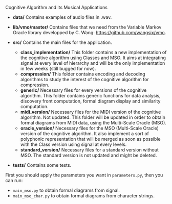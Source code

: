 Cognitive Algorithm and its Musical Applications


- **data/**
    Contains examples of audio files in .wav.
- **lib/vmo/master/**
    Contains files that we need from the Variable Markov Oracle library developped by C. Wang: 
    https://github.com/wangsix/vmo.
- **src/**
    Contains the main files for the application.
    - **class_implementation/**
        This folder contains a new implementation of the cognitive algorithm using Classes and MSO.
        It aims at integrating signal at every level of hierarchy and will be the only implementation in few weeks (still bugged for now).
    - **compression/**
        This folder contains encoding and decoding algorithms to study the interest of the cognitive algorithm for compression.
    - **generic/**
        Necessary files for every versions of the cognitive algorithm.
        This folder contains generic functions for data analysis, discovery front computation, formal diagram display and similarity computation.
    - **midi_version/**
        Necessary files for the MIDI version of the cognitive algorithm. Not updated. This folder will be updated in order to obtain 
        formal diagrams from MIDI data, using the Multi-Scale Oracle (MSO).
    - **oracle_version/**
        Necessary files for the MSO (Multi-Scale Oracle) version of the cognitive algorithm. It also implement a sort of polyphonic representation that will be merged as soon as possible with the Class version using signal at every levels.
    - **standard_version/**
        Necessary files for a standard version without MSO. The standard version is not updated and might be deleted.

- **tests/**
    Contains some tests.

First you should apply the parameters you want in `parameters.py`, then you can run:
 - `main_mso.py` to obtain formal diagrams from signal.
 - `main_mso_char.py` to obtain formal diagrams from character strings.
